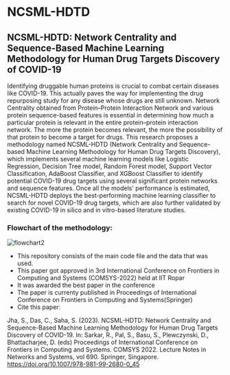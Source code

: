 # NCSML-HDTD
## NCSML-HDTD: Network Centrality and Sequence-Based Machine Learning Methodology for Human Drug Targets Discovery of COVID-19

Identifying druggable human proteins is crucial to combat certain diseases like COVID-19. 
This actually paves the way for implementing the drug repurposing study for any disease whose drugs are still unknown. 
Network Centrality obtained from Protein–Protein Interaction Network and various protein sequence-based features is essential in determining how much a particular protein is relevant in the entire protein–protein interaction network. The more the protein becomes relevant, the more the possibility of that protein to become a target for drugs. This research proposes a methodology named NCSML-HDTD (Network Centrality and Sequence-based Machine Learning Methodology for Human Drug Targets Discovery), which implements several machine learning models like Logistic Regression, Decision Tree model, Random Forest model, Support Vector Classification, AdaBoost Classifier, and XGBoost Classifier to identify potential COVID-19 drug targets using several significant protein networks and sequence features. Once all the models' performance is estimated, NCSML-HDTD deploys the best-performing machine learning classifier to search for novel COVID-19 drug targets, 
which are also further validated by existing COVID-19 in silico and in vitro-based literature studies.

### Flowchart of the methodology:

![flowchart2](https://github.com/foyie/Drug-Target-Identification-Using-Biological-Information-and-Node2vec/assets/89987028/9d962b8b-18df-4418-aa65-edf153ddd50a)


* This repository consists of the main code file and the data that was used.
* This paper got approved in 3rd International Conference on Frontiers in Computing and Systems (COMSYS-2022) held at IIT Ropar
* It was awarded the best paper in the conference
* The paper is currenty published in Proceedings of International Conference on Frontiers in Computing and Systems(Springer)
* Cite this paper:

Jha, S., Das, C., Saha, S. (2023). NCSML-HDTD: Network Centrality and Sequence-Based Machine Learning Methodology for Human Drug Targets Discovery of COVID-19. In: Sarkar, R., Pal, S., Basu, S., Plewczynski, D., Bhattacharjee, D. (eds) Proceedings of International Conference on Frontiers in Computing and Systems. COMSYS 2022. Lecture Notes in Networks and Systems, vol 690. Springer, Singapore. https://doi.org/10.1007/978-981-99-2680-0_45 

